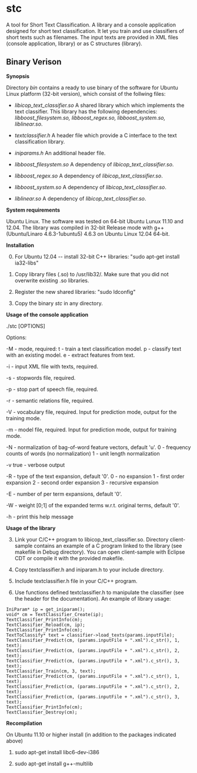 stc
===

A tool for Short Text Classification. 
A library and a console application designed for short text classification. It let you train and use classifiers of short texts such as filenames. The input texts are provided in XML files (console application, library) or as C structures (library). 


Binary Verison 
--------------

**Synopsis**

Directory *bin* contains a ready to use binary of the software for Ubuntu Linux platform (32-bit version), which consist of the follwing files:

- *libicop_text_classifier.so*
A shared library which which implements the text classifier. This library has the following dependencies: *libboost_filesystem.so, libboost_regex.so, libboost_system.so, liblinear.so*.

- *textclassifier.h*
A header file which provide a C interface to the text classification library.

- *iniparams.h* 
An additional header file.

- *libboost_filesystem.so*
A dependency of *libicop_text_classifier.so*.

- *libboost_regex.so*
A dependency of *libicop_text_classifier.so*.

- *libboost_system.so*
A dependency of *libicop_text_classifier.so*.

- *liblinear.so*
A dependency of *libicop_text_classifier.so*.

**System requirements**

Ubuntu Linux. The software was tested on 64-bit Ubuntu Lunux 11.10 and 12.04.
The library was compiled in 32-bit Release mode with g++ (Ubuntu/Linaro 4.6.3-1ubuntu5) 4.6.3 
on Ubuntu Linux 12.04 64-bit. 

**Installation**

0. For Ubuntu 12.04 -- install 32-bit C++ libraries: "sudo apt-get install ia32-libs"

1. Copy library files (.so) to /usr/lib32/. Make sure that you did not overwrite existing .so libraries.

2. Register the new shared libraries: "sudo ldconfig"

3. Copy the binary *stc* in any directory. 

**Usage of the console application**

./stc [OPTIONS]

Options:

 -M - mode, required:
         t - train a text classification model.
         p - classify text with an existing model.
         e - extract features from text.

 -i - input XML file with texts, required.

 -s - stopwords file, required.

 -p - stop part of speech file, required.

 -r - semantic relations file, required.

 -V - vocabulary file, required. Input for prediction mode, output for the training mode.

 -m - model file, required. Input for prediction mode, output for training mode.

 -N - normalization of bag-of-word feature vectors, default 'u'.
         0 - frequency counts of words (no normalization)
         1 - unit length normalization

 -v true - verbose output

 -R - type of the text expansion, default '0'.
         0 - no expansion
         1 - first order expansion
         2 - second order expansion
         3 - recursive expansion

 -E - number of per term expansions, default '0'.

 -W - weight [0;1] of the expanded terms w.r.t. original terms, default '0'.

 -h - print this help message

**Usage of the library**

3. Link your C/C++ program to libicop_text_classifier.so. Directory client-sample contains an example of a C program linked to the library (see makefile in Debug directory). You can open client-sample with Eclipse CDT or compile it with the provided makefile. 

4. Copy textclassifier.h and iniparam.h to your include directory.

5. Include textclassifier.h file in your C/C++ program.

6. Use functions defined textclassifier.h to manipulate the classifier (see the
header for the documentation). An example of library usage:

```
IniParam* ip = get_iniparam();
void* cm = TextClassifier_Create(ip);
TextClassifier_PrintInfo(cm);
TextClassifier_Reload(cm, ip);
TextClassifier_PrintInfo(cm);
TextToClassify* text = classifier->load_texts(params.inputFile);
TextClassifier_Predict(cm, (params.inputFile + ".xml").c_str(), 1, text);
TextClassifier_Predict(cm, (params.inputFile + ".xml").c_str(), 2, text);
TextClassifier_Predict(cm, (params.inputFile + ".xml").c_str(), 3, text);
TextClassifier_Train(cm, 3, text);
TextClassifier_Predict(cm, (params.inputFile + ".xml").c_str(), 1, text);
TextClassifier_Predict(cm, (params.inputFile + ".xml").c_str(), 2, text);
TextClassifier_Predict(cm, (params.inputFile + ".xml").c_str(), 3, text);
TextClassifier_PrintInfo(cm);
TextClassifier_Destroy(cm);
```
**Recompilation**

On Ubuntu 11.10 or higher install (in addition to the packages indicated above)
1. sudo apt-get install libc6-dev-i386

2. sudo apt-get install g++-multilib
